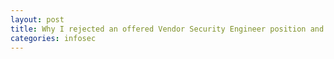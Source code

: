 ```yaml
---
layout: post
title: Why I rejected an offered Vendor Security Engineer position and why I was rejected of a Vendor Security Engineer position
categories: infosec
---
```

